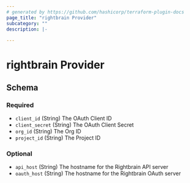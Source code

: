 ```yaml
---
# generated by https://github.com/hashicorp/terraform-plugin-docs
page_title: "rightbrain Provider"
subcategory: ""
description: |-
  
---
```


# rightbrain Provider





<!-- schema generated by tfplugindocs -->
## Schema

### Required

- `client_id` (String) The OAuth Client ID
- `client_secret` (String) The OAuth Client Secret
- `org_id` (String) The Org ID
- `project_id` (String) The Project ID

### Optional

- `api_host` (String) The hostname for the Rightbrain API server
- `oauth_host` (String) The hostname for the Rightbrain OAuth server
